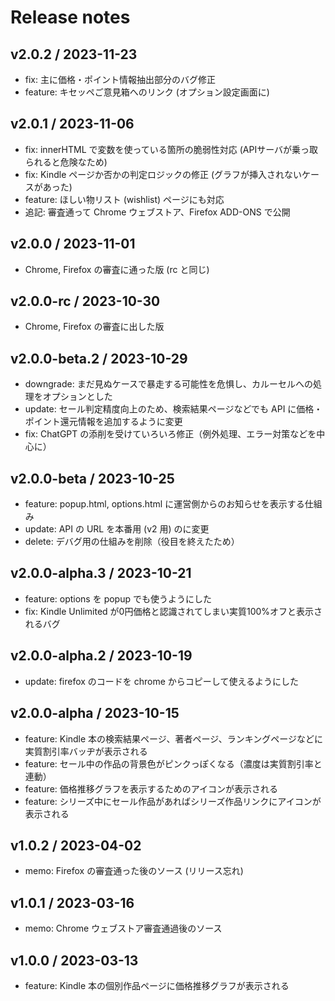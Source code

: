 # Release notes

## v2.0.2 / 2023-11-23
- fix: 主に価格・ポイント情報抽出部分のバグ修正
- feature: キセッペご意見箱へのリンク (オプション設定画面に)

## v2.0.1 / 2023-11-06
- fix: innerHTML で変数を使っている箇所の脆弱性対応 (APIサーバが乗っ取られると危険なため)
- fix: Kindle ページか否かの判定ロジックの修正 (グラフが挿入されないケースがあった)
- feature: ほしい物リスト (wishlist) ページにも対応
- 追記: 審査通って Chrome ウェブストア、Firefox ADD-ONS で公開

## v2.0.0 / 2023-11-01
- Chrome, Firefox の審査に通った版 (rc と同じ)

## v2.0.0-rc / 2023-10-30
- Chrome, Firefox の審査に出した版

## v2.0.0-beta.2 / 2023-10-29
- downgrade: まだ見ぬケースで暴走する可能性を危惧し、カルーセルへの処理をオプションとした
- update: セール判定精度向上のため、検索結果ページなどでも API に価格・ポイント還元情報を追加するように変更
- fix: ChatGPT の添削を受けていろいろ修正（例外処理、エラー対策などを中心に）

## v2.0.0-beta / 2023-10-25
- feature: popup.html, options.html に運営側からのお知らせを表示する仕組み
- update: API の URL を本番用 (v2 用) のに変更
- delete: デバグ用の仕組みを削除（役目を終えたため）

## v2.0.0-alpha.3 / 2023-10-21
- feature: options を popup でも使うようにした
- fix: Kindle Unlimited が0円価格と認識されてしまい実質100%オフと表示されるバグ

## v2.0.0-alpha.2 / 2023-10-19
- update: firefox のコードを chrome からコピーして使えるようにした

## v2.0.0-alpha / 2023-10-15
- feature: Kindle 本の検索結果ページ、著者ページ、ランキングページなどに実質割引率バッヂが表示される
- feature: セール中の作品の背景色がピンクっぽくなる（濃度は実質割引率と連動）
- feature: 価格推移グラフを表示するためのアイコンが表示される
- feature: シリーズ中にセール作品があればシリーズ作品リンクにアイコンが表示される

## v1.0.2 / 2023-04-02
- memo: Firefox の審査通った後のソース (リリース忘れ)

## v1.0.1 / 2023-03-16
- memo: Chrome ウェブストア審査通過後のソース

## v1.0.0 / 2023-03-13
- feature: Kindle 本の個別作品ページに価格推移グラフが表示される


